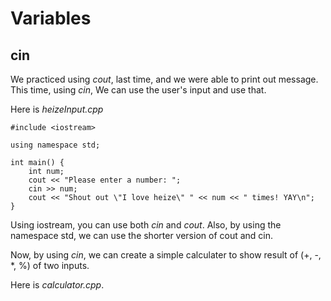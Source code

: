 # Variables
## cin
We practiced using *cout*, last time, and we were able to print out message.
This time, using *cin*, We can use the user's input and use that.

Here is *heizeInput.cpp*
```
#include <iostream>

using namespace std;

int main() {
	int num;
	cout << "Please enter a number: ";
	cin >> num;
	cout << "Shout out \"I love heize\" " << num << " times! YAY\n";
}
```
Using iostream, you can use both *cin* and *cout*. Also, by using the namespace std, we can use the shorter version of cout and cin.

Now, by using *cin*, we can create a simple calculater to show result of (+, -, *, %) of two inputs.

Here is *calculator.cpp*.
